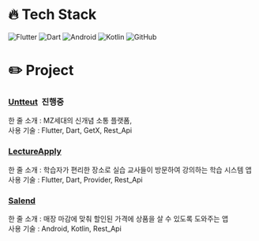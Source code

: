 # :fire: Tech Stack
![Flutter](https://img.shields.io/badge/Flutter-%2302569B.svg?style=for-the-badge&logo=Flutter&logoColor=white)
![Dart](https://img.shields.io/badge/dart-%230175C2.svg?style=for-the-badge&logo=dart&logoColor=white)
![Android](https://img.shields.io/badge/Android-3DDC84?style=for-the-badge&logo=android&logoColor=white) 
![Kotlin](https://img.shields.io/badge/kotlin-%230095D5.svg?style=for-the-badge&logo=kotlin&logoColor=white)
![GitHub](https://img.shields.io/badge/github-%23121011.svg?style=for-the-badge&logo=github&logoColor=white)




# :pencil2: Project  

###  [Untteut](https://litt.ly/untteut)&#160;&#160;진행중
한 줄 소개 : MZ세대의 신개념 소통 플랫폼,  
사용 기술 : Flutter, Dart, GetX, Rest_Api


###  [LectureApply](https://github.com/koreaksh/Lecture_Apply_App)
한 줄 소개 : 학습자가 편리한 장소로 실습 교사들이 방문하여 강의하는 학습 시스템 앱  
사용 기술 : Flutter, Dart, Provider, Rest_Api


###  [Salend](https://github.com/koreaksh/SeoilTeamProject)
한 줄 소개 : 매장 마감에 맞춰 할인된 가격에 상품을 살 수 있도록 도와주는 앱  
사용 기술 : Android, Kotlin, Rest_Api


